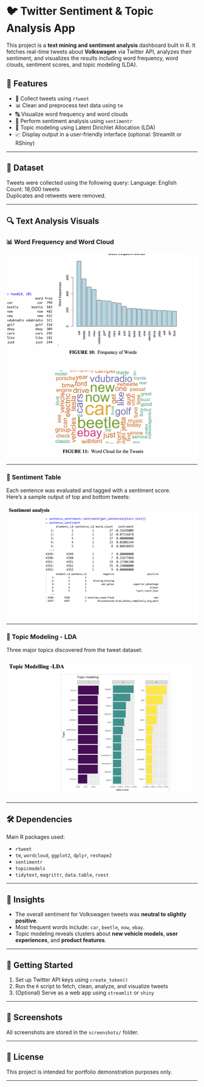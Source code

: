 # 🐦 Twitter Sentiment & Topic Analysis App

This project is a **text mining and sentiment analysis** dashboard built in R. It fetches real-time tweets about **Volkswagen** via Twitter API, analyzes their sentiment, and visualizes the results including word frequency, word clouds, sentiment scores, and topic modeling (LDA).

## 📌 Features

- 🐤 Collect tweets using `rtweet`
- 📊 Clean and preprocess text data using `tm`
- 🔠 Visualize word frequency and word clouds
- 💬 Perform sentiment analysis using `sentimentr`
- 🧠 Topic modeling using Latent Dirichlet Allocation (LDA)
- 📈 Display output in a user-friendly interface (optional: Streamlit or RShiny)

---

## 📂 Dataset

Tweets were collected using the following query:
Language: English  
Count: 18,000 tweets  
Duplicates and retweets were removed.

---

## 🔍 Text Analysis Visuals

### 📊 Word Frequency and Word Cloud

![Word Frequency and Word Cloud](wordcloud_freq.png)

---

### 💬 Sentiment Table

Each sentence was evaluated and tagged with a sentiment score.  
Here’s a sample output of top and bottom tweets:

![Sentiment Table](sentiment_table.png)

---

### 🧠 Topic Modeling - LDA

Three major topics discovered from the tweet dataset:

![LDA Topic Modeling](lda_topics.png)

---

## 🛠️ Dependencies

Main R packages used:

- `rtweet`
- `tm`, `wordcloud`, `ggplot2`, `dplyr`, `reshape2`
- `sentimentr`
- `topicmodels`
- `tidytext`, `magrittr`, `data.table`, `rvest`

---

## 🧠 Insights

- The overall sentiment for Volkswagen tweets was **neutral to slightly positive**.
- Most frequent words include: `car`, `beetle`, `now`, `ebay`.
- Topic modeling reveals clusters about **new vehicle models**, **user experiences**, and **product features**.

---

## 🚀 Getting Started

1. Set up Twitter API keys using `create_token()`
2. Run the `R` script to fetch, clean, analyze, and visualize tweets
3. (Optional) Serve as a web app using `streamlit` or `shiny`

---

## 📸 Screenshots

All screenshots are stored in the `screenshots/` folder.

---

## 📄 License

This project is intended for portfolio demonstration purposes only.  


---
